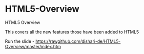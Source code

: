 HTML5-Overview
==============

HTML5 Overview

This covers all the new features those have been added to HTML5

Run the slide - https://rawgithub.com/dishari-de/HTML5-Overview/master/index.htm
